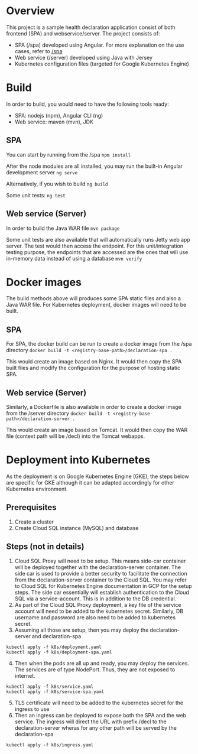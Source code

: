 # Overview
This project is a sample health declaration application consist of both frontend (SPA) and webservice/server. The project consists of:
- SPA (/spa) developed using Angular. For more explanation on the use cases, refer to [/spa](spa/)
- Web service (/server) developed using Java with Jersey
- Kubernetes configuration files (targeted for Google Kubernetes Engine)

# Build
In order to build, you would need to have the following tools ready:
- SPA: nodejs (npm), Angular CLI (ng)
- Web service: maven (mvn), JDK

## SPA
You can start by running from the /spa
```npm install```

After the node modules are all installed, you may run the built-in Angular development server
```ng serve```

Alternatively, if you wish to build
```ng build```

Some unit tests:
```ng test```

## Web service (Server)
In order to build the Java WAR file
```mvn package```

Some unit tests are also available that will automatically runs Jetty web app server. The test would then access the endpoint. For this unit/integration testing purpose, the endpoints that are accessed are the ones that will use in-memory data instead of using a database
```mvn verify```

# Docker images
The build methods above will produces some SPA static files and also a Java WAR file. For Kubernetes deployment, docker images will need to be built.

## SPA
For SPA, the docker build can be run to create a docker image from the /spa directory
```docker build -t <registry-base-path>/declaration-spa .```

This would create an image based on Nginx. It would then copy the SPA built files and modify the configuration for the purpose of hosting static SPA.

## Web service (Server)
Similarly, a Dockerfile is also available in order to create a docker image from the /server directory
```docker build -t <registry-base-path>/declaration-server .```

This would create an image based on Tomcat. It would then copy the WAR file (context path will be /decl) into the Tomcat webapps.

# Deployment into Kubernetes

As the deployment is on Google Kubernetes Engine (GKE), the steps below are specific for GKE although it can be adapted accordingly for other Kubernetes environment. 

## Prerequisites
1. Create a cluster
2. Create Cloud SQL instance (MySQL) and database

## Steps (not in details)
1. Cloud SQL Proxy will need to be setup. This means side-car container will be deployed together with the declaration-server container. The side car is used to provide a better security to facilitate the connection from the declaration-server container to the Cloud SQL. You may refer to Cloud SQL for Kubernetes Engine documentation in GCP for the setup steps. The side car essentially will establish authentication to the Cloud SQL via a service-account. This is in addition to the DB credential.
2. As part of the Cloud SQL Proxy deployment, a key file of the service account will need to be added to the kubernetes secret. Similarly, DB username and password are also need to be added to kubernetes secret.
3. Assuming all those are setup, then you may deploy the declaration-server and declaration-spa
```
kubectl apply -f k8s/deployment.yaml
kubectl apply -f k8s/deployment-spa.yaml
```
4. Then when the pods are all up and ready, you may deploy the services. The services are of type NodePort. Thus, they are not exposed to internet.
```
kubectl apply -f k8s/service.yaml
kubectl apply -f k8s/service-spa.yaml
```
5. TLS certificate will need to be added to the kubernetes secret for the ingress to use
6. Then an ingress can be deployed to expose both the SPA and the web service. The ingress will direct the URL with prefix /decl to the declaration-server wheras for any other path will be served by the declaration-spa
```
kubectl apply -f k8s/ingress.yaml
```





